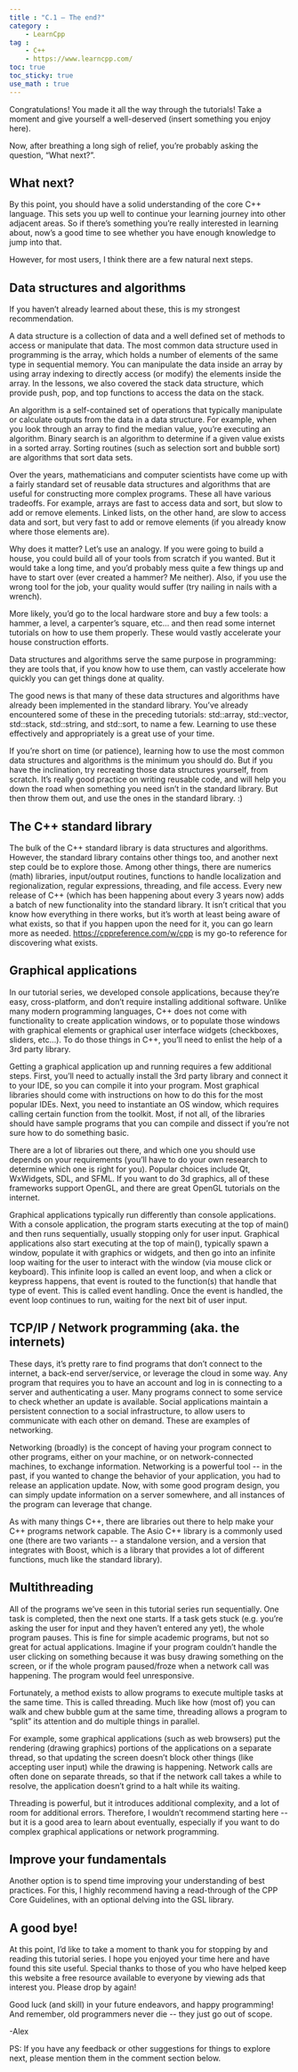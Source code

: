 ```yaml
---
title : "C.1 — The end?"
category :
    - LearnCpp
tag : 
    - C++
    - https://www.learncpp.com/
toc: true  
toc_sticky: true 
use_math : true
---
```



Congratulations! You made it all the way through the tutorials! Take a moment and give yourself a well-deserved (insert something you enjoy here).

Now, after breathing a long sigh of relief, you’re probably asking the question, “What next?”.


## What next?

By this point, you should have a solid understanding of the core C++ language. This sets you up well to continue your learning journey into other adjacent areas. So if there’s something you’re really interested in learning about, now’s a good time to see whether you have enough knowledge to jump into that.

However, for most users, I think there are a few natural next steps.


## Data structures and algorithms

If you haven’t already learned about these, this is my strongest recommendation.

A data structure is a collection of data and a well defined set of methods to access or manipulate that data. The most common data structure used in programming is the array, which holds a number of elements of the same type in sequential memory. You can manipulate the data inside an array by using array indexing to directly access (or modify) the elements inside the array. In the lessons, we also covered the stack data structure, which provide push, pop, and top functions to access the data on the stack.

An algorithm is a self-contained set of operations that typically manipulate or calculate outputs from the data in a data structure. For example, when you look through an array to find the median value, you’re executing an algorithm. Binary search is an algorithm to determine if a given value exists in a sorted array. Sorting routines (such as selection sort and bubble sort) are algorithms that sort data sets.

Over the years, mathematicians and computer scientists have come up with a fairly standard set of reusable data structures and algorithms that are useful for constructing more complex programs. These all have various tradeoffs. For example, arrays are fast to access data and sort, but slow to add or remove elements. Linked lists, on the other hand, are slow to access data and sort, but very fast to add or remove elements (if you already know where those elements are).

Why does it matter? Let’s use an analogy. If you were going to build a house, you could build all of your tools from scratch if you wanted. But it would take a long time, and you’d probably mess quite a few things up and have to start over (ever created a hammer? Me neither). Also, if you use the wrong tool for the job, your quality would suffer (try nailing in nails with a wrench).

More likely, you’d go to the local hardware store and buy a few tools: a hammer, a level, a carpenter’s square, etc… and then read some internet tutorials on how to use them properly. These would vastly accelerate your house construction efforts.

Data structures and algorithms serve the same purpose in programming: they are tools that, if you know how to use them, can vastly accelerate how quickly you can get things done at quality.

The good news is that many of these data structures and algorithms have already been implemented in the standard library. You’ve already encountered some of these in the preceding tutorials: std::array, std::vector, std::stack, std::string, and std::sort, to name a few. Learning to use these effectively and appropriately is a great use of your time.

If you’re short on time (or patience), learning how to use the most common data structures and algorithms is the minimum you should do. But if you have the inclination, try recreating those data structures yourself, from scratch. It’s really good practice on writing reusable code, and will help you down the road when something you need isn’t in the standard library. But then throw them out, and use the ones in the standard library. :)


## The C++ standard library

The bulk of the C++ standard library is data structures and algorithms. However, the standard library contains other things too, and another next step could be to explore those. Among other things, there are numerics (math) libraries, input/output routines, functions to handle localization and regionalization, regular expressions, threading, and file access. Every new release of C++ (which has been happening about every 3 years now) adds a batch of new functionality into the standard library. It isn’t critical that you know how everything in there works, but it’s worth at least being aware of what exists, so that if you happen upon the need for it, you can go learn more as needed. https://cppreference.com/w/cpp is my go-to reference for discovering what exists.


## Graphical applications

In our tutorial series, we developed console applications, because they’re easy, cross-platform, and don’t require installing additional software. Unlike many modern programming languages, C++ does not come with functionality to create application windows, or to populate those windows with graphical elements or graphical user interface widgets (checkboxes, sliders, etc…). To do those things in C++, you’ll need to enlist the help of a 3rd party library.

Getting a graphical application up and running requires a few additional steps. First, you’ll need to actually install the 3rd party library and connect it to your IDE, so you can compile it into your program. Most graphical libraries should come with instructions on how to do this for the most popular IDEs. Next, you need to instantiate an OS window, which requires calling certain function from the toolkit. Most, if not all, of the libraries should have sample programs that you can compile and dissect if you’re not sure how to do something basic.

There are a lot of libraries out there, and which one you should use depends on your requirements (you’ll have to do your own research to determine which one is right for you). Popular choices include Qt, WxWidgets, SDL, and SFML. If you want to do 3d graphics, all of these frameworks support OpenGL, and there are great OpenGL tutorials on the internet.

Graphical applications typically run differently than console applications. With a console application, the program starts executing at the top of main() and then runs sequentially, usually stopping only for user input. Graphical applications also start executing at the top of main(), typically spawn a window, populate it with graphics or widgets, and then go into an infinite loop waiting for the user to interact with the window (via mouse click or keyboard). This infinite loop is called an event loop, and when a click or keypress happens, that event is routed to the function(s) that handle that type of event. This is called event handling. Once the event is handled, the event loop continues to run, waiting for the next bit of user input.


## TCP/IP / Network programming (aka. the internets)

These days, it’s pretty rare to find programs that don’t connect to the internet, a back-end server/service, or leverage the cloud in some way. Any program that requires you to have an account and log in is connecting to a server and authenticating a user. Many programs connect to some service to check whether an update is available. Social applications maintain a persistent connection to a social infrastructure, to allow users to communicate with each other on demand. These are examples of networking.

Networking (broadly) is the concept of having your program connect to other programs, either on your machine, or on network-connected machines, to exchange information. Networking is a powerful tool -- in the past, if you wanted to change the behavior of your application, you had to release an application update. Now, with some good program design, you can simply update information on a server somewhere, and all instances of the program can leverage that change.

As with many things C++, there are libraries out there to help make your C++ programs network capable. The Asio C++ library is a commonly used one (there are two variants -- a standalone version, and a version that integrates with Boost, which is a library that provides a lot of different functions, much like the standard library).


## Multithreading

All of the programs we’ve seen in this tutorial series run sequentially. One task is completed, then the next one starts. If a task gets stuck (e.g. you’re asking the user for input and they haven’t entered any yet), the whole program pauses. This is fine for simple academic programs, but not so great for actual applications. Imagine if your program couldn’t handle the user clicking on something because it was busy drawing something on the screen, or if the whole program paused/froze when a network call was happening. The program would feel unresponsive.

Fortunately, a method exists to allow programs to execute multiple tasks at the same time. This is called threading. Much like how (most of) you can walk and chew bubble gum at the same time, threading allows a program to “split” its attention and do multiple things in parallel.

For example, some graphical applications (such as web browsers) put the rendering (drawing graphics) portions of the applications on a separate thread, so that updating the screen doesn’t block other things (like accepting user input) while the drawing is happening. Network calls are often done on separate threads, so that if the network call takes a while to resolve, the application doesn’t grind to a halt while its waiting.

Threading is powerful, but it introduces additional complexity, and a lot of room for additional errors. Therefore, I wouldn’t recommend starting here -- but it is a good area to learn about eventually, especially if you want to do complex graphical applications or network programming.


## Improve your fundamentals

Another option is to spend time improving your understanding of best practices. For this, I highly recommend having a read-through of the CPP Core Guidelines, with an optional delving into the GSL library.


## A good bye!

At this point, I’d like to take a moment to thank you for stopping by and reading this tutorial series. I hope you enjoyed your time here and have found this site useful. Special thanks to those of you who have helped keep this website a free resource available to everyone by viewing ads that interest you. Please drop by again!

Good luck (and skill) in your future endeavors, and happy programming! And remember, old programmers never die -- they just go out of scope.

-Alex

PS: If you have any feedback or other suggestions for things to explore next, please mention them in the comment section below.